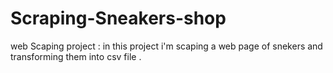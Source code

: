 # Scraping-Sneakers-shop
web Scaping project : in this project i'm scaping a web page of snekers and transforming them into csv file .
